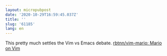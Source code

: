 ```yaml
---
layout: micropubpost
date: '2020-10-29T16:59:45.037Z'
title: ''
slug: '61185'
lang: en
---
```

This pretty much settles the Vim vs Emacs debate.  [rbtnn/vim-mario: Mario on Vim](https://github.com/rbtnn/vim-mario)
